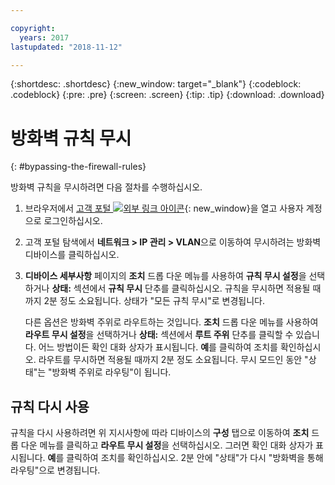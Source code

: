 ```yaml
---

copyright:
  years: 2017
lastupdated: "2018-11-12"

---
```


{:shortdesc: .shortdesc}
{:new_window: target="_blank"}
{:codeblock: .codeblock}
{:pre: .pre}
{:screen: .screen}
{:tip: .tip}
{:download: .download}

# 방화벽 규칙 무시
{: #bypassing-the-firewall-rules}

방화벽 규칙을 무시하려면 다음 절차를 수행하십시오.

1. 브라우저에서 [고객 포털 ![외부 링크 아이콘](../../icons/launch-glyph.svg "외부 링크 아이콘")](https://control.softlayer.com/){: new_window}을 열고 사용자 계정으로 로그인하십시오.
2. 고객 포털 탐색에서 **네트워크 > IP 관리 > VLAN**으로 이동하여 무시하려는 방화벽 디바이스를 클릭하십시오.
3. **디바이스 세부사항** 페이지의 **조치** 드롭 다운 메뉴를 사용하여 **규칙 무시 설정**을 선택하거나 **상태:** 섹션에서 **규칙 무시** 단추를 클릭하십시오. 규칙을 무시하면 적용될 때까지 2분 정도 소요됩니다. 상태가 "모든 규칙 무시"로 변경됩니다.

	다른 옵션은 방화벽 주위로 라우트하는 것입니다. **조치** 드롭 다운 메뉴를 사용하여 **라우트 무시 설정**을 선택하거나 **상태:** 섹션에서 **루트 주위** 단추를 클릭할 수 있습니다. 어느 방법이든 확인 대화 상자가 표시됩니다. **예**를 클릭하여 조치를 확인하십시오. 라우트를 무시하면 적용될 때까지 2분 정도 소요됩니다. 무시 모드인 동안 "상태"는 "방화벽 주위로 라우팅"이 됩니다.

## 규칙 다시 사용

규칙을 다시 사용하려면 위 지시사항에 따라 디바이스의 **구성** 탭으로 이동하여 **조치** 드롭 다운 메뉴를 클릭하고 **라우트 무시 설정**을 선택하십시오. 그러면 확인 대화 상자가 표시됩니다. **예**를 클릭하여 조치를 확인하십시오. 2분 안에 "상태"가 다시 "방화벽을 통해 라우팅"으로 변경됩니다.
